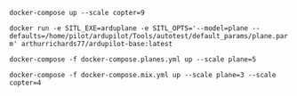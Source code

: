 ```docker-compose up --scale copter=9```

```docker run -e SITL_EXE=arduplane -e SITL_OPTS='--model=plane --defaults=/home/pilot/ardupilot/Tools/autotest/default_params/plane.parm' arthurrichards77/ardupilot-base:latest```

```docker-compose -f docker-compose.planes.yml up --scale plane=5```

```docker-compose -f docker-compose.mix.yml up --scale plane=3 --scale copter=4```

